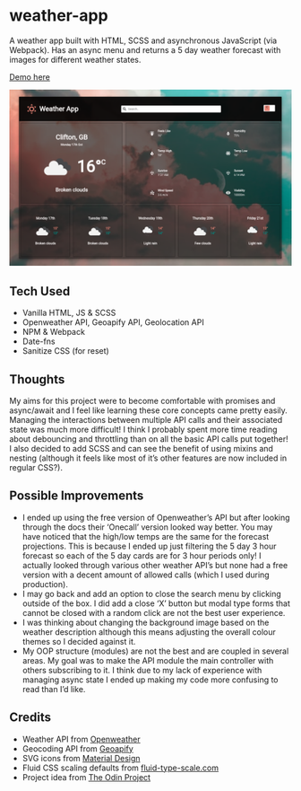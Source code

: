 # weather-app

A weather app built with HTML, SCSS and asynchronous JavaScript (via Webpack). Has an async menu and returns a 5 day weather forecast with images for different weather states.

[Demo here](https://casssb.github.io/weather-app/)

![Image of live version](./src/img/weather-full.png)

## Tech Used
* Vanilla HTML, JS & SCSS
* Openweather API, Geoapify API, Geolocation API
* NPM & Webpack
* Date-fns
* Sanitize CSS (for reset)

## Thoughts
My aims for this project were to become comfortable with promises and async/await and I feel like learning these core concepts came pretty easily. Managing the interactions between multiple API calls and their associated state was much more difficult! I think I probably spent more time reading about debouncing and throttling than on all the basic API calls put together! I also decided to add SCSS and can see the benefit of using mixins and nesting (although it feels like most of it’s other features are now included in regular CSS?).

## Possible Improvements
* I ended up using the free version of Openweather’s API but after looking through the docs their ‘Onecall’ version looked way better. You may have noticed that the high/low temps are the same for the forecast projections. This is because I ended up just filtering the 5 day 3 hour forecast so each of the 5 day cards are for 3 hour periods only! I actually looked through various other weather API’s but none had a free version with a decent amount of allowed calls (which I used during production).
* I may go back and add an option to close the search menu by clicking outside of the box. I did add a close ‘X’ button but modal type forms that cannot be closed with a random click are not the best user experience.
* I was thinking about changing the background image based on the weather description although this means adjusting the overall colour themes so I decided against it.
* My OOP structure (modules) are not the best and are coupled in several areas. My goal was to make the API module the main controller with others subscribing to it. I think due to my lack of experience with managing async state I ended up making my code more confusing to read than I’d like.


## Credits
* Weather API from [Openweather](https://openweathermap.org/api)
* Geocoding API from  [Geoapify](https://www.geoapify.com/geocoding-api)
* SVG icons from [Material Design](https://materialdesignicons.com/)
* Fluid CSS scaling defaults from [fluid-type-scale.com](https://www.fluid-type-scale.com/)
* Project idea from [The Odin Project](https://www.theodinproject.com/lessons/node-path-javascript-todo-list)